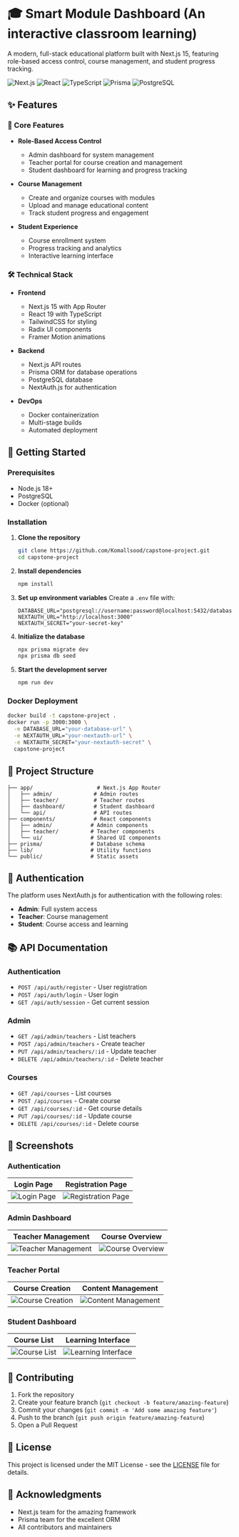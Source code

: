 # 🎓 Smart Module Dashboard (An interactive classroom learning)

A modern, full-stack educational platform built with Next.js 15, featuring role-based access control, course management, and student progress tracking.

![Next.js](https://img.shields.io/badge/next.js-15.1.6-black?style=for-the-badge&logo=next.js)
![React](https://img.shields.io/badge/react-19.0.0-blue?style=for-the-badge&logo=react)
![TypeScript](https://img.shields.io/badge/typescript-5.0.0-blue?style=for-the-badge&logo=typescript)
![Prisma](https://img.shields.io/badge/prisma-6.6.0-blue?style=for-the-badge&logo=prisma)
![PostgreSQL](https://img.shields.io/badge/postgresql-16.0-blue?style=for-the-badge&logo=postgresql)

## ✨ Features

### 🎯 Core Features
- **Role-Based Access Control**
  - Admin dashboard for system management
  - Teacher portal for course creation and management
  - Student dashboard for learning and progress tracking

- **Course Management**
  - Create and organize courses with modules
  - Upload and manage educational content
  - Track student progress and engagement

- **Student Experience**
  - Course enrollment system
  - Progress tracking and analytics
  - Interactive learning interface

### 🛠️ Technical Stack
- **Frontend**
  - Next.js 15 with App Router
  - React 19 with TypeScript
  - TailwindCSS for styling
  - Radix UI components
  - Framer Motion animations

- **Backend**
  - Next.js API routes
  - Prisma ORM for database operations
  - PostgreSQL database
  - NextAuth.js for authentication

- **DevOps**
  - Docker containerization
  - Multi-stage builds
  - Automated deployment

## 🚀 Getting Started

### Prerequisites
- Node.js 18+
- PostgreSQL
- Docker (optional)

### Installation

1. **Clone the repository**
   ```bash
   git clone https://github.com/Komallsood/capstone-project.git
   cd capstone-project
   ```

2. **Install dependencies**
   ```bash
   npm install
   ```

3. **Set up environment variables**
   Create a `.env` file with:
   ```env
   DATABASE_URL="postgresql://username:password@localhost:5432/database_name"
   NEXTAUTH_URL="http://localhost:3000"
   NEXTAUTH_SECRET="your-secret-key"
   ```

4. **Initialize the database**
   ```bash
   npx prisma migrate dev
   npx prisma db seed
   ```

5. **Start the development server**
   ```bash
   npm run dev
   ```

### Docker Deployment
```bash
docker build -t capstone-project .
docker run -p 3000:3000 \
  -e DATABASE_URL="your-database-url" \
  -e NEXTAUTH_URL="your-nextauth-url" \
  -e NEXTAUTH_SECRET="your-nextauth-secret" \
  capstone-project
```

## 📁 Project Structure
```
├── app/                    # Next.js App Router
│   ├── admin/             # Admin routes
│   ├── teacher/           # Teacher routes
│   ├── dashboard/         # Student dashboard
│   └── api/               # API routes
├── components/            # React components
│   ├── admin/            # Admin components
│   ├── teacher/          # Teacher components
│   └── ui/               # Shared UI components
├── prisma/               # Database schema
├── lib/                  # Utility functions
└── public/               # Static assets
```

## 🔐 Authentication
The platform uses NextAuth.js for authentication with the following roles:
- **Admin**: Full system access
- **Teacher**: Course management
- **Student**: Course access and learning

## 📚 API Documentation

### Authentication
- `POST /api/auth/register` - User registration
- `POST /api/auth/login` - User login
- `GET /api/auth/session` - Get current session

### Admin
- `GET /api/admin/teachers` - List teachers
- `POST /api/admin/teachers` - Create teacher
- `PUT /api/admin/teachers/:id` - Update teacher
- `DELETE /api/admin/teachers/:id` - Delete teacher

### Courses
- `GET /api/courses` - List courses
- `POST /api/courses` - Create course
- `GET /api/courses/:id` - Get course details
- `PUT /api/courses/:id` - Update course
- `DELETE /api/courses/:id` - Delete course

## 📸 Screenshots

### Authentication
| Login Page | Registration Page |
|------------|------------------|
| ![Login Page](./assets/login.png) | ![Registration Page](./assets/register.png) |

### Admin Dashboard
| Teacher Management | Course Overview |
|-------------------|----------------|
| ![Teacher Management](./assets/admin-teachers.png) | ![Course Overview](./assets/admin-courses.png) |

### Teacher Portal
| Course Creation | Content Management |
|----------------|-------------------|
| ![Course Creation](./assets/teacher-create-course.png) | ![Content Management](./assets/teacher-content.png) |

### Student Dashboard
| Course List | Learning Interface |
|------------|-------------------|
| ![Course List](./assets/student-courses.png) | ![Learning Interface](./assets/student-learning.png) |

## 🤝 Contributing
1. Fork the repository
2. Create your feature branch (`git checkout -b feature/amazing-feature`)
3. Commit your changes (`git commit -m 'Add some amazing feature'`)
4. Push to the branch (`git push origin feature/amazing-feature`)
5. Open a Pull Request

## 📄 License
This project is licensed under the MIT License - see the [LICENSE](LICENSE) file for details.

## 🙏 Acknowledgments
- Next.js team for the amazing framework
- Prisma team for the excellent ORM
- All contributors and maintainers
